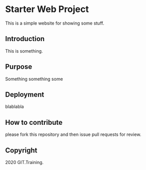 # Starter Web Project
This is a simple website for showing some stuff.

## Introduction
This is something.

## Purpose
Something something some

## Deployment
blablabla

## How to contribute
please fork this repository and then issue pull requests for review.

## Copyright

2020 GIT.Training.